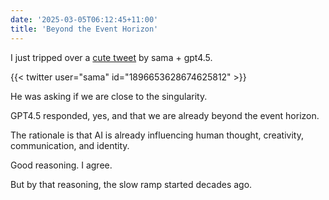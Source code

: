 ```yaml
---
date: '2025-03-05T06:12:45+11:00'
title: 'Beyond the Event Horizon'
---
```


I just tripped over a [cute tweet](https://x.com/sama/status/1896653628674625812) by sama + gpt4.5.

{{< twitter user="sama" id="1896653628674625812" >}}

He was asking if we are close to the singularity.

GPT4.5 responded, yes, and that we are already beyond the event horizon.

The rationale is that AI is already influencing human thought, creativity, communication, and identity.

Good reasoning. I agree.

But by that reasoning, the slow ramp started decades ago.